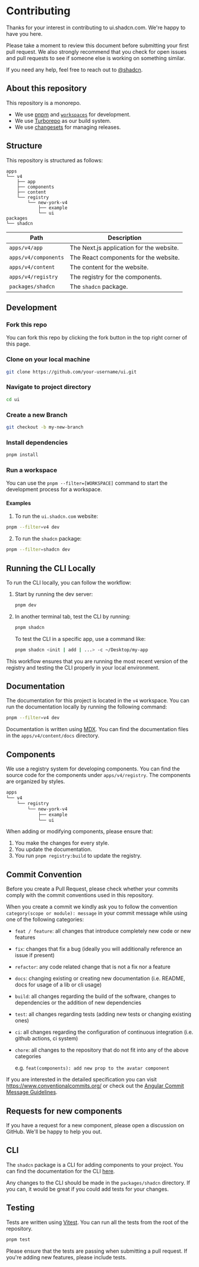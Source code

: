 # Contributing

Thanks for your interest in contributing to ui.shadcn.com. We're happy to have you here.

Please take a moment to review this document before submitting your first pull request. We also strongly recommend that you check for open issues and pull requests to see if someone else is working on something similar.

If you need any help, feel free to reach out to [@shadcn](https://twitter.com/shadcn).

## About this repository

This repository is a monorepo.

- We use [pnpm](https://pnpm.io) and [`workspaces`](https://pnpm.io/workspaces) for development.
- We use [Turborepo](https://turbo.build/repo) as our build system.
- We use [changesets](https://github.com/changesets/changesets) for managing releases.

## Structure

This repository is structured as follows:

```
apps
└── v4
    ├── app
    ├── components
    ├── content
    └── registry
        └── new-york-v4
            ├── example
            └── ui
packages
└── shadcn
```

| Path                 | Description                              |
| -------------------- | ---------------------------------------- |
| `apps/v4/app`        | The Next.js application for the website. |
| `apps/v4/components` | The React components for the website.    |
| `apps/v4/content`    | The content for the website.             |
| `apps/v4/registry`   | The registry for the components.         |
| `packages/shadcn`    | The `shadcn` package.                    |

## Development

### Fork this repo

You can fork this repo by clicking the fork button in the top right corner of this page.

### Clone on your local machine

```bash
git clone https://github.com/your-username/ui.git
```

### Navigate to project directory

```bash
cd ui
```

### Create a new Branch

```bash
git checkout -b my-new-branch
```

### Install dependencies

```bash
pnpm install
```

### Run a workspace

You can use the `pnpm --filter=[WORKSPACE]` command to start the development process for a workspace.

#### Examples

1. To run the `ui.shadcn.com` website:

```bash
pnpm --filter=v4 dev
```

2. To run the `shadcn` package:

```bash
pnpm --filter=shadcn dev
```

## Running the CLI Locally

To run the CLI locally, you can follow the workflow:

1. Start by running the dev server:

   ```bash
   pnpm dev
   ```

2. In another terminal tab, test the CLI by running:

   ```bash
   pnpm shadcn
   ```

   To test the CLI in a specific app, use a command like:

   ```bash
   pnpm shadcn <init | add | ...> -c ~/Desktop/my-app
   ```

This workflow ensures that you are running the most recent version of the registry and testing the CLI properly in your local environment.

## Documentation

The documentation for this project is located in the `v4` workspace. You can run the documentation locally by running the following command:

```bash
pnpm --filter=v4 dev
```

Documentation is written using [MDX](https://mdxjs.com). You can find the documentation files in the `apps/v4/content/docs` directory.

## Components

We use a registry system for developing components. You can find the source code for the components under `apps/v4/registry`. The components are organized by styles.

```bash
apps
└── v4
    └── registry
        └── new-york-v4
            ├── example
            └── ui
```

When adding or modifying components, please ensure that:

1. You make the changes for every style.
2. You update the documentation.
3. You run `pnpm registry:build` to update the registry.

## Commit Convention

Before you create a Pull Request, please check whether your commits comply with
the commit conventions used in this repository.

When you create a commit we kindly ask you to follow the convention
`category(scope or module): message` in your commit message while using one of
the following categories:

- `feat / feature`: all changes that introduce completely new code or new
  features
- `fix`: changes that fix a bug (ideally you will additionally reference an
  issue if present)
- `refactor`: any code related change that is not a fix nor a feature
- `docs`: changing existing or creating new documentation (i.e. README, docs for
  usage of a lib or cli usage)
- `build`: all changes regarding the build of the software, changes to
  dependencies or the addition of new dependencies
- `test`: all changes regarding tests (adding new tests or changing existing
  ones)
- `ci`: all changes regarding the configuration of continuous integration (i.e.
  github actions, ci system)
- `chore`: all changes to the repository that do not fit into any of the above
  categories

  e.g. `feat(components): add new prop to the avatar component`

If you are interested in the detailed specification you can visit
https://www.conventionalcommits.org/ or check out the
[Angular Commit Message Guidelines](https://github.com/angular/angular/blob/22b96b9/CONTRIBUTING.md#-commit-message-guidelines).

## Requests for new components

If you have a request for a new component, please open a discussion on GitHub. We'll be happy to help you out.

## CLI

The `shadcn` package is a CLI for adding components to your project. You can find the documentation for the CLI [here](https://ui.shadcn.com/docs/cli).

Any changes to the CLI should be made in the `packages/shadcn` directory. If you can, it would be great if you could add tests for your changes.

## Testing

Tests are written using [Vitest](https://vitest.dev). You can run all the tests from the root of the repository.

```bash
pnpm test
```

Please ensure that the tests are passing when submitting a pull request. If you're adding new features, please include tests.
